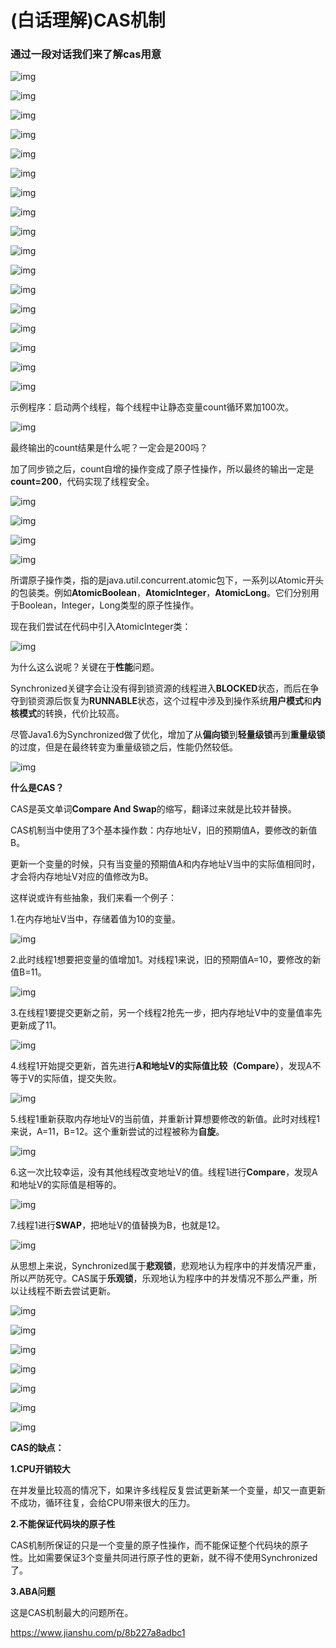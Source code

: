 # (白话理解)CAS机制

### 通过一段对话我们来了解cas用意



![img](https://images2017.cnblogs.com/blog/1193919/201801/1193919-20180102142408987-2093651899.jpg)

![img](https://images2017.cnblogs.com/blog/1193919/201801/1193919-20180102142428753-1669180149.jpg)

![img](https://images2017.cnblogs.com/blog/1193919/201801/1193919-20180102142430471-225351748.jpg)

![img](https://images2017.cnblogs.com/blog/1193919/201801/1193919-20180102142500096-1427562048.jpg)

![img](https://images2017.cnblogs.com/blog/1193919/201801/1193919-20180102142504799-421806684.jpg)

![img](https://images2017.cnblogs.com/blog/1193919/201801/1193919-20180102142506378-423385790.jpg)

![img](https://images2017.cnblogs.com/blog/1193919/201801/1193919-20180102142508549-793117636.jpg)

![img](https://images2017.cnblogs.com/blog/1193919/201801/1193919-20180102142509471-1716933155.jpg)

![img](https://images2017.cnblogs.com/blog/1193919/201801/1193919-20180102142510237-1236016542.jpg)

![img](https://images2017.cnblogs.com/blog/1193919/201801/1193919-20180102142511799-1346955733.jpg)

![img](https://images2017.cnblogs.com/blog/1193919/201801/1193919-20180102142515503-551725483.jpg)

![img](https://images2017.cnblogs.com/blog/1193919/201801/1193919-20180102142522659-2136566690.jpg)

![img](https://images2017.cnblogs.com/blog/1193919/201801/1193919-20180102142524518-461076297.jpg)

![img](https://images2017.cnblogs.com/blog/1193919/201801/1193919-20180102142526003-26452533.jpg)

![img](https://images2017.cnblogs.com/blog/1193919/201801/1193919-20180102142527378-1040467173.png)

![img](https://images2017.cnblogs.com/blog/1193919/201801/1193919-20180102142528424-1010518323.jpg)

![img](https://images2017.cnblogs.com/blog/1193919/201801/1193919-20180102142529409-966955979.jpg)

示例程序：启动两个线程，每个线程中让静态变量count循环累加100次。

![img](https://images2017.cnblogs.com/blog/1193919/201801/1193919-20180102142530440-2089624774.jpg)

最终输出的count结果是什么呢？一定会是200吗？

加了同步锁之后，count自增的操作变成了原子性操作，所以最终的输出一定是**count=200**，代码实现了线程安全。

![img](https://images2017.cnblogs.com/blog/1193919/201801/1193919-20180102142531581-25052835.jpg)

![img](https://images2017.cnblogs.com/blog/1193919/201801/1193919-20180102142532893-620508865.jpg)

![img](https://images2017.cnblogs.com/blog/1193919/201801/1193919-20180102142534190-1369968744.jpg)

![img](https://images2017.cnblogs.com/blog/1193919/201801/1193919-20180102142535159-470469724.jpg)

所谓原子操作类，指的是java.util.concurrent.atomic包下，一系列以Atomic开头的包装类。例如**AtomicBoolean**，**AtomicInteger**，**AtomicLong**。它们分别用于Boolean，Integer，Long类型的原子性操作。

 

现在我们尝试在代码中引入AtomicInteger类：

![img](https://images2017.cnblogs.com/blog/1193919/201801/1193919-20180102142536128-2024231359.png)

为什么这么说呢？关键在于**性能**问题。

 

Synchronized关键字会让没有得到锁资源的线程进入**BLOCKED**状态，而后在争夺到锁资源后恢复为**RUNNABLE**状态，这个过程中涉及到操作系统**用户模式**和**内核模式**的转换，代价比较高。

 

尽管Java1.6为Synchronized做了优化，增加了从**偏向锁**到**轻量级锁**再到**重量级锁**的过度，但是在最终转变为重量级锁之后，性能仍然较低。

![img](https://images2017.cnblogs.com/blog/1193919/201801/1193919-20180102142536878-372118513.jpg)

**什么是CAS？**

 

CAS是英文单词**Compare And Swap**的缩写，翻译过来就是比较并替换。

 

CAS机制当中使用了3个基本操作数：内存地址V，旧的预期值A，要修改的新值B。

 

更新一个变量的时候，只有当变量的预期值A和内存地址V当中的实际值相同时，才会将内存地址V对应的值修改为B。

 

这样说或许有些抽象，我们来看一个例子：

 

 

1.在内存地址V当中，存储着值为10的变量。

![img](https://images2017.cnblogs.com/blog/1193919/201801/1193919-20180102142540362-571280295.png)

2.此时线程1想要把变量的值增加1。对线程1来说，旧的预期值A=10，要修改的新值B=11。

![img](https://images2017.cnblogs.com/blog/1193919/201801/1193919-20180102142542299-1617994496.png)

3.在线程1要提交更新之前，另一个线程2抢先一步，把内存地址V中的变量值率先更新成了11。

![img](https://images2017.cnblogs.com/blog/1193919/201801/1193919-20180102142543784-1625100143.png)

4.线程1开始提交更新，首先进行**A和地址V的实际值比较（Compare）**，发现A不等于V的实际值，提交失败。

![img](https://images2017.cnblogs.com/blog/1193919/201801/1193919-20180102142545221-837543615.png)

5.线程1重新获取内存地址V的当前值，并重新计算想要修改的新值。此时对线程1来说，A=11，B=12。这个重新尝试的过程被称为**自旋**。

![img](https://images2017.cnblogs.com/blog/1193919/201801/1193919-20180102142546909-270453852.png)

6.这一次比较幸运，没有其他线程改变地址V的值。线程1进行**Compare**，发现A和地址V的实际值是相等的。

 

![img](https://images2017.cnblogs.com/blog/1193919/201801/1193919-20180102142548299-328053032.png)

7.线程1进行**SWAP**，把地址V的值替换为B，也就是12。

![img](https://images2017.cnblogs.com/blog/1193919/201801/1193919-20180102142625753-443716413.png)

从思想上来说，Synchronized属于**悲观锁**，悲观地认为程序中的并发情况严重，所以严防死守。CAS属于**乐观锁**，乐观地认为程序中的并发情况不那么严重，所以让线程不断去尝试更新。

 

![img](https://images2017.cnblogs.com/blog/1193919/201801/1193919-20180102142557487-1048385838.jpg)

![img](https://images2017.cnblogs.com/blog/1193919/201801/1193919-20180102142559268-1039292216.jpg)

![img](https://images2017.cnblogs.com/blog/1193919/201801/1193919-20180102142600737-1339558436.jpg)

![img](https://images2017.cnblogs.com/blog/1193919/201801/1193919-20180102142602268-690462947.jpg)

 

 

 ![img](https://images2017.cnblogs.com/blog/1193919/201801/1193919-20180102142640096-1060113561.jpg)

![img](https://images2017.cnblogs.com/blog/1193919/201801/1193919-20180102142646284-572586103.jpg)

![img](https://images2017.cnblogs.com/blog/1193919/201801/1193919-20180102142648034-1818658423.jpg)

**CAS的缺点：**

 

**1.CPU开销较大**

在并发量比较高的情况下，如果许多线程反复尝试更新某一个变量，却又一直更新不成功，循环往复，会给CPU带来很大的压力。

 

 

**2.不能保证代码块的原子性**

CAS机制所保证的只是一个变量的原子性操作，而不能保证整个代码块的原子性。比如需要保证3个变量共同进行原子性的更新，就不得不使用Synchronized了。

 

 

**3.ABA问题**

这是CAS机制最大的问题所在。

https://www.jianshu.com/p/8b227a8adbc1